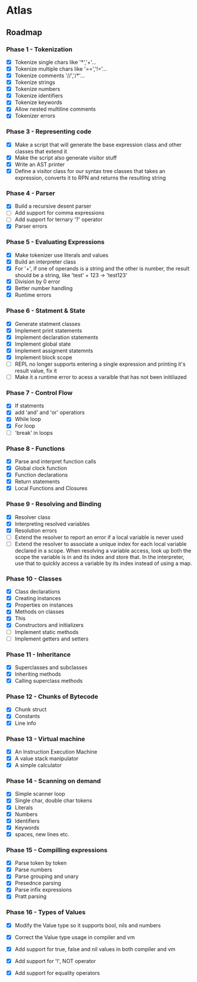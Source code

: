# Atlas 

## Roadmap

### Phase 1 - Tokenization
- [x] Tokenize single chars like '*','+'...
- [x] Tokenize multiple chars like '==','!='...
- [x] Tokenize comments '//','/*'...
- [x] Tokenize strings
- [x] Tokenize numbers
- [x] Tokenize identifiers
- [x] Tokenize keywords
- [x] Allow nested multiline comments
- [x] Tokenizer errors

### Phase 3 - Representing code
- [x] Make a script that will generate the base expression class and other classes that extend it
- [x] Make the script also generate visitor stuff
- [x] Write an AST printer
- [x] Define a visitor class for our syntax tree classes that takes an expression, converts it to RPN and returns the resulting string

### Phase 4 - Parser
- [x] Build a recursive desent parser
- [ ] Add support for comma expressions
- [ ] Add support for ternary '?' operator
- [x] Parser errors

### Phase 5 - Evaluating Expressions
- [x] Make tokenizer use literals and values
- [x] Build an interpreter class
- [x] For '+', if one of operands is a string and the other is number, the result should be a string, like 'test' + 123 -> 'test123'
- [x] Division by 0 error
- [x] Better number handling
- [x] Runtime errors

### Phase 6 - Statment & State
- [x] Generate statment classes
- [x] Implement print statements
- [x] Implement declaration statements
- [x] Implement global state
- [x] Implement assigment statemnts
- [x] Implement block scope
- [ ] REPL no longer supports entering a single expression and printing it's result value, fix it
- [ ] Make it a runtime error to acess a varaible that has not been initiliazed

### Phase 7 - Control Flow
- [x] If statments
- [x] add 'and' and 'or' operatiors
- [x] While loop
- [x] For loop
- [ ] 'break' in loops

### Phase 8 - Functions
- [x] Parse and interpret function calls
- [x] Global clock function
- [x] Function declarations
- [x] Return statements
- [x] Local Functions and Closures

### Phase 9 - Resolving and Binding
- [x] Resolver class
- [x] Interpreting resolved variables
- [x] Resolution errors
- [ ] Extend the resolver to report an error if a local variable is never used
- [ ] Extend the resolver to associate a unique index for each local variable declared in a scope. When resolving a variable access, look up both the scope the variable is in and its index and store that. In the interpreter, use that to quickly access a variable by its index instead of using a map.

### Phase 10 - Classes
- [x] Class declarations
- [x] Creating instances
- [x] Properties on instances
- [x] Methods on classes
- [x] This
- [x] Constructors and initializers
- [ ] Implement static methods
- [ ] Implement getters and setters

### Phase 11 - Inheritance
- [x] Superclasses and subclasses
- [x] Inheriting methods
- [x] Calling superclass methods

### Phase 12 - Chunks of Bytecode
- [x] Chunk struct
- [x] Constants 
- [x] Line info

### Phase 13 - Virtual machine
- [x] An Instruction Execution Machine
- [x] A value stack manipulator
- [x] A simple calculator 

### Phase 14 - Scanning on demand
- [x] Simple scanner loop
- [x] Single char, double char tokens
- [x] Literals
- [x] Numbers
- [x] Identifiers
- [x] Keywords
- [x] spaces, new lines etc.

### Phase 15 - Compilling expressions
- [x] Parse token by token
- [x] Parse numbers
- [x] Parse grouping and unary
- [x] Presednce parsing
- [x] Parse infix expressions
- [x] Pratt parsing

### Phase 16 - Types of Values
- [x] Modify the Value type so it supports bool, nils and numbers
- [x] Correct the Value type usage in compiler and vm
- [x] Add support for true, false and nil values in both compiler and vm
- [x] Add support for '!', NOT operator
- [x] Add support for equality operators



